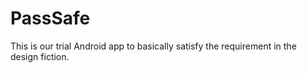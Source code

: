 # PassSafe

This is our trial Android app to basically satisfy the requirement in the design fiction.  
